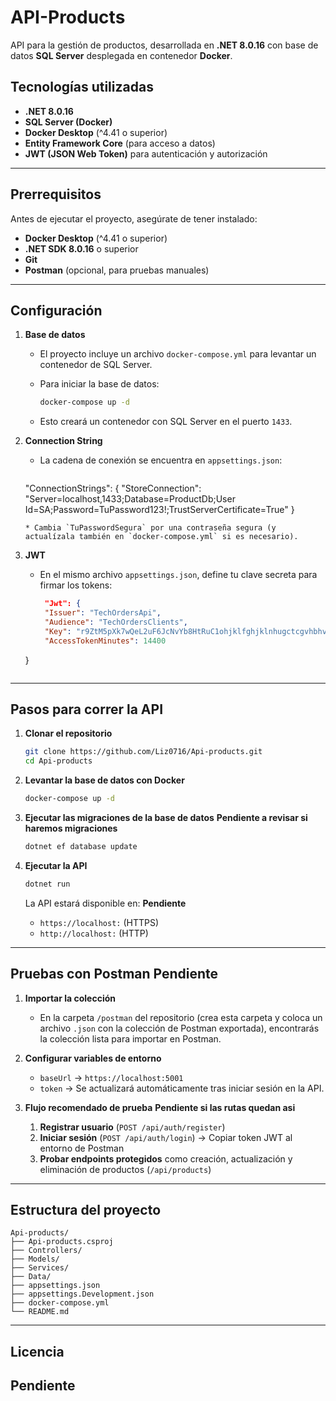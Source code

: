 

# API-Products

API para la gestión de productos, desarrollada en **.NET 8.0.16** con base de datos **SQL Server** desplegada en contenedor **Docker**.

## Tecnologías utilizadas

* **.NET 8.0.16**
* **SQL Server (Docker)**
* **Docker Desktop** (^4.41 o superior)
* **Entity Framework Core** (para acceso a datos)
* **JWT (JSON Web Token)** para autenticación y autorización

---

## Prerrequisitos

Antes de ejecutar el proyecto, asegúrate de tener instalado:

* **Docker Desktop** (^4.41 o superior)
* **.NET SDK 8.0.16** o superior
* **Git**
* **Postman** (opcional, para pruebas manuales)

---

## Configuración

1. **Base de datos**

   * El proyecto incluye un archivo `docker-compose.yml` para levantar un contenedor de SQL Server.
   * Para iniciar la base de datos:

     ```bash
     docker-compose up -d
     ```
   * Esto creará un contenedor con SQL Server en el puerto `1433`.

2. **Connection String**

   * La cadena de conexión se encuentra en `appsettings.json`:

     ```json
    "ConnectionStrings": {
    "StoreConnection": "Server=localhost,1433;Database=ProductDb;User Id=SA;Password=TuPassword123!;TrustServerCertificate=True"
  }
     ```
   * Cambia `TuPasswordSegura` por una contraseña segura (y actualízala también en `docker-compose.yml` si es necesario).

3. **JWT**

   * En el mismo archivo `appsettings.json`, define tu clave secreta para firmar los tokens:

     ```json
      "Jwt": {
      "Issuer": "TechOrdersApi",
      "Audience": "TechOrdersClients",
      "Key": "r9ZtM5pXk7wQeL2uF6JcNvYb8HtRuC1ohjklfghjklnhugctcgvhbhvu",
      "AccessTokenMinutes": 14400
    }
     ```

---

## Pasos para correr la API

1. **Clonar el repositorio**

   ```bash
   git clone https://github.com/Liz0716/Api-products.git
   cd Api-products
   ```

2. **Levantar la base de datos con Docker**

   ```bash
   docker-compose up -d
   ```

3. **Ejecutar las migraciones de la base de datos** **Pendiente a revisar si haremos migraciones**

   ```bash
   dotnet ef database update
   ```

4. **Ejecutar la API**

   ```bash
   dotnet run
   ```

   La API estará disponible en: **Pendiente**

   * `https://localhost:` (HTTPS)
   * `http://localhost:` (HTTP)

---

## Pruebas con Postman **Pendiente**

1. **Importar la colección**

   * En la carpeta `/postman` del repositorio (crea esta carpeta y coloca un archivo `.json` con la colección de Postman exportada), encontrarás la colección lista para importar en Postman.

2. **Configurar variables de entorno**

   * `baseUrl` → `https://localhost:5001`
   * `token` → Se actualizará automáticamente tras iniciar sesión en la API.

3. **Flujo recomendado de prueba** **Pendiente si las rutas quedan asi**

   1. **Registrar usuario** (`POST /api/auth/register`)
   2. **Iniciar sesión** (`POST /api/auth/login`) → Copiar token JWT al entorno de Postman
   3. **Probar endpoints protegidos** como creación, actualización y eliminación de productos (`/api/products`)

---

## Estructura del proyecto

```
Api-products/
├── Api-products.csproj
├── Controllers/
├── Models/
├── Services/
├── Data/
├── appsettings.json
├── appsettings.Development.json
├── docker-compose.yml
└── README.md
```

---

## Licencia
**Pendiente**
---
